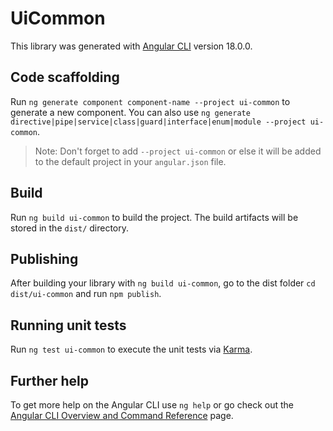 # UiCommon

This library was generated with [Angular CLI](https://github.com/angular/angular-cli) version 18.0.0.

## Code scaffolding

Run `ng generate component component-name --project ui-common` to generate a new component. You can also use `ng generate directive|pipe|service|class|guard|interface|enum|module --project ui-common`.
> Note: Don't forget to add `--project ui-common` or else it will be added to the default project in your `angular.json` file. 

## Build

Run `ng build ui-common` to build the project. The build artifacts will be stored in the `dist/` directory.

## Publishing

After building your library with `ng build ui-common`, go to the dist folder `cd dist/ui-common` and run `npm publish`.

## Running unit tests

Run `ng test ui-common` to execute the unit tests via [Karma](https://karma-runner.github.io).

## Further help

To get more help on the Angular CLI use `ng help` or go check out the [Angular CLI Overview and Command Reference](https://angular.dev/tools/cli) page.
